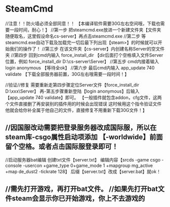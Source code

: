# SteamCmd
//注意！！防火墙必须全部同意！！ 【本编译软件需要30G左右空间哦，下载也需要一段时间，耐心！】
//第一步
把steamcmd.exe放进一个新建文件夹【文件夹随便取名，这里假设命名cs-server】再点击steamcmd.exe
//第二步
等steamcmd.exe自动下载及加载完一切后最下列出现【steam>】的时候就可以开始我们的操作了！
//第三步
在该文件夹【cs-server】内创建名称Server的空文件夹
//第四步
回到cmd内输入 force_install_dir 【dir后面打个空格填入文件Server位置，例如 force_install_dir D:\cs-server\Server】
//第五步
cmd内接着输入 login anonymous 【等待全ok】
//第六步
最后cmd内输入 app_update 740 validate 
【下载全部服务器前置，30G左右哦需要一段时间！】

 //验证//修复 需要重新走第四步骤定位Server文件【force_install_dir D:\xxx\Server】
 再-第五步骤重新登陆【login anonymous】后输入【app_update 740 validate】即可。
 【一般插件就包含addon，cfg文件，这两个文件直接删了再安装别的插件用的时候会出现错误 
 这时候用这个指令验证文件他就会给你补全属于他自己的文件，直接修复不用重新下载30G文件！】


//因国服改动需要把登录服务器改成国际服，所以在steam库-csgo属性启动项添加 【-worldwide】前面留个空格。或者点击国际服登录即可！
--
//启动服务器bat编辑 
创建txt文件【server.txt】
编辑内容【srcds -game csgo -console -usercon +game_type 0+game_mode 1 +mapgroup mg_active +map de_dust2 -tickrate 128】
后缀【server.txt】改成【server.bat】就ok！


//需先打开游戏，再打开bat文件。
//如果先打开bat文件steam会显示你已开始游戏，你上不去游戏的
--
